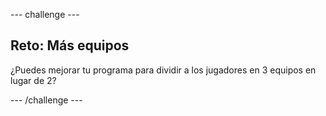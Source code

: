\--- challenge \---

## Reto: Más equipos

¿Puedes mejorar tu programa para dividir a los jugadores en 3 equipos en lugar de 2?

\--- /challenge \---